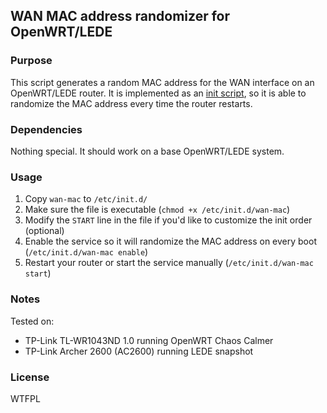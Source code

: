 ## WAN MAC address randomizer for OpenWRT/LEDE

### Purpose
This script generates a random MAC address for the WAN interface on an OpenWRT/LEDE router. It is implemented as an [init script](https://wiki.openwrt.org/doc/techref/initscripts), so it is able to randomize the MAC address every time the router restarts.

### Dependencies
Nothing special. It should work on a base OpenWRT/LEDE system.

### Usage
1. Copy `wan-mac` to `/etc/init.d/`
2. Make sure the file is executable (`chmod +x /etc/init.d/wan-mac`)
3. Modify the `START` line in the file if you'd like to customize the init order (optional)
4. Enable the service so it will randomize the MAC address on every boot (`/etc/init.d/wan-mac enable`)
5. Restart your router or start the service manually (`/etc/init.d/wan-mac start`)

### Notes
Tested on:
- TP-Link TL-WR1043ND 1.0 running OpenWRT Chaos Calmer
- TP-Link Archer 2600 (AC2600) running LEDE snapshot

### License
WTFPL
